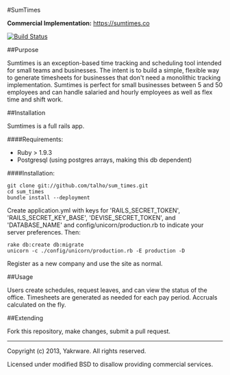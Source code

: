 #SumTimes

**Commercial Implementation:** https://sumtimes.co

[![Build Status](https://travis-ci.org/Yakrware/sum_times.png)](https://travis-ci.org/Yakrware/sum_times)

##Purpose

Sumtimes is an exception-based time tracking and scheduling tool intended for small teams and businesses. 
The intent is to build a simple, flexible way to generate timesheets for businesses that don't need
a monolithic tracking implementation. Sumtimes is perfect for small businesses between 5 and 50 employees
and can handle salaried and hourly employees as well as flex time and shift work.

##Installation

Sumtimes is a full rails app.

####Requirements:
* Ruby > 1.9.3
* Postgresql (using postgres arrays, making this db dependent)

####Installation:

    git clone git://github.com/talho/sum_times.git
    cd sum_times
    bundle install --deployment

Create application.yml with keys for 'RAILS_SECRET_TOKEN', 'RAILS_SECRET_KEY_BASE', 'DEVISE_SECRET_TOKEN', and 'DATABASE_NAME'
and config/unicorn/production.rb to indicate your server preferences. Then:

    rake db:create db:migrate
    unicorn -c ./config/unicorn/production.rb -E production -D

Register as a new company and use the site as normal.

##Usage

Users create schedules, request leaves, and can view the status of the office. Timesheets are generated as needed for each
pay period. Accruals calculated on the fly.

##Extending

Fork this repository, make changes, submit a pull request.

---

Copyright (c) 2013, Yakrware.
All rights reserved.

Licensed under modified BSD to disallow providing commercial services.
